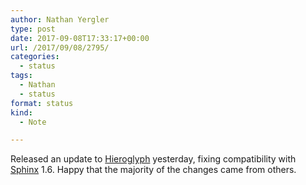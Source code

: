 ```yaml
---
author: Nathan Yergler
type: post
date: 2017-09-08T17:33:17+00:00
url: /2017/09/08/2795/
categories:
  - status
tags:
  - Nathan
  - status
format: status
kind:
  - Note

---
```

Released an update to [Hieroglyph][1] yesterday, fixing compatibility with [Sphinx][2] 1.6. Happy that the majority of the changes came from others.

 [1]: http://hieroglyph.io
 [2]: http://sphinx-doc.org